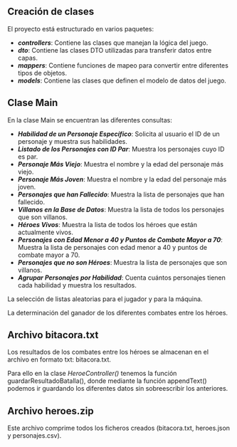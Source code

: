 
## Creación de clases

El proyecto está estructurado en varios paquetes:

* **_controllers_**: Contiene las clases que manejan la lógica del juego.
* **_dto_**: Contiene las clases DTO utilizadas para transferir datos entre capas.
* **_mappers_**: Contiene funciones de mapeo para convertir entre diferentes tipos de objetos.
* **_models_**: Contiene las clases que definen el modelo de datos del juego.

## Clase Main

En la clase Main se encuentran las diferentes consultas:

* **_Habilidad de un Personaje Específico_**: Solicita al usuario el ID de un personaje y muestra sus habilidades. 
* **_Listado de los Personajes con ID Par_**: Muestra los personajes cuyo ID es par. 
* **_Personaje Más Viejo_**: Muestra el nombre y la edad del personaje más viejo. 
* **_Personaje Más Joven_**: Muestra el nombre y la edad del personaje más joven. 
* **_Personajes que han Fallecido_**: Muestra la lista de personajes que han fallecido. 
* **_Villanos en la Base de Datos_**: Muestra la lista de todos los personajes que son villanos. 
* **_Héroes Vivos_**: Muestra la lista de todos los héroes que están actualmente vivos. 
* **_Personajes con Edad Menor a 40 y Puntos de Combate Mayor a 70_**: Muestra la lista de personajes con edad menor a 40 y puntos de combate mayor a 70. 
* **_Personajes que no son Héroes_**: Muestra la lista de personajes que son villanos. 
* **_Agrupar Personajes por Habilidad_**: Cuenta cuántos personajes tienen cada habilidad y muestra los resultados.

La selección de listas aleatorias para el jugador y para la máquina.

La determinación del ganador de los diferentes combates entre los héroes.

## Archivo bitacora.txt

Los resultados de los combates entre los héroes se almacenan en el archivo en formato txt: bitacora.txt.

Para ello en la clase _HeroeController()_ tenemos la función guardarResultadoBatalla(), donde mediante la función
appendText() podemos ir guardando los diferentes datos sin sobreescribir los anteriores.

## Archivo heroes.zip

Este archivo comprime todos los ficheros creados (bitacora.txt, heroes.json y personajes.csv).